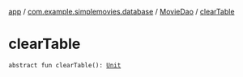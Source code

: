 [app](../../index.md) / [com.example.simplemovies.database](../index.md) / [MovieDao](index.md) / [clearTable](./clear-table.md)

# clearTable

`abstract fun clearTable(): `[`Unit`](https://kotlinlang.org/api/latest/jvm/stdlib/kotlin/-unit/index.html)
